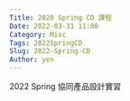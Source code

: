 ```yaml
---
Title: 2020 Spring CD 課程
Date: 2022-03-31 11:00
Category: Misc
Tags: 2022SpringCD
Slug: 2022-Spring-CD
Author: yen
---
```


2022 Spring 協同產品設計實習

<!-- PELICAN_END_SUMMARY -->

